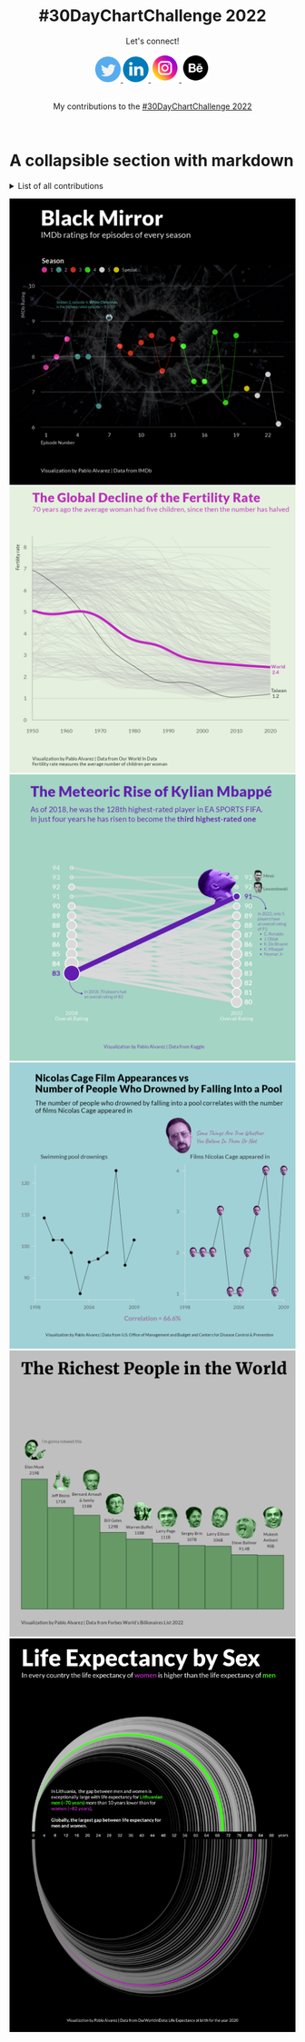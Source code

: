 <h1 align="center">
#30DayChartChallenge 2022
</h1>

<p align="center">
Let's connect!
</p>

      
<div align="center">
 <a href="https://twitter.com/pablo_alvrez">
   <img alt="Twitter" src="icons/twitter.png"
        width=45" height="45">
      </a>
 <a href="https://www.linkedin.com/in/pabloalvarezbaeza/">
   <img alt="LinkedIn" src="icons/linkedin.png"
        width=45" height="45">
      </a>
   <a href="https://www.instagram.com/hi.pablo.alvarez/">
   <img alt="Instagram" src="icons/instagram.png"
        width=50" height="50">
      </a>
      <a href="https://www.behance.net/pabloalvarez21">
   <img alt="Behance" src="icons/behance.png"
        width=50" height="50">
      </a>                                           
</div>         
<br>
<p align="center">
My contributions to the <a href="https://twitter.com/30DayChartChall" target="_blank">#30DayChartChallenge 2022</a>
</p>
<br>


# A collapsible section with markdown
<details>
  <summary>List of all contributions</summary>
  
  1. Comparison
      * [Part-to-Whole](/01_part_to_whole)
      * [Pictogram](/02_pictogram)
      * [Historical](03_historical)
      * [Slope](/05_slope)
      * [Data Day:OWID](/06_data_day_OWID)
  2. Distributions
      * [Statistics](/09_statistics)
  3. Relationships
      * [Correlation](/09_correlations)
      * [Connections](/17_connections)
  4. Timeseries
      * [Global Change](/19_global_change)

</details>

![](30chartchallenge_18_connections_2022_figma.png)
![](30chartchallenge_19_global_change_2022.png)
![](30chartchallenge_5_slope_2022_figma.png)
![](30chartchallenge_13_2022_figma.png)
![](30chartchallenge_9_2022_figma.png)
![](30chartchallenge_6_2022_figma.png)
